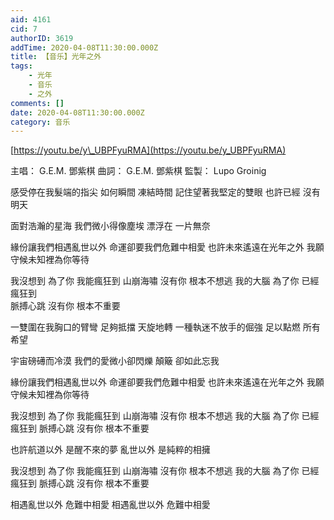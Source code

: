 ```yaml
---
aid: 4161
cid: 7
authorID: 3619
addTime: 2020-04-08T11:30:00.000Z
title: 【音乐】光年之外
tags:
    - 光年
    - 音乐
    - 之外
comments: []
date: 2020-04-08T11:30:00.000Z
category: 音乐
---
```


[https://youtu.be/y\_UBPFyuRMA](https://youtu.be/y_UBPFyuRMA)

主唱： G.E.M. 鄧紫棋 曲詞： G.E.M. 鄧紫棋 監製： Lupo Groinig

感受停在我髮端的指尖 如何瞬間 凍結時間 記住望著我堅定的雙眼 也許已經 沒有明天

面對浩瀚的星海 我們微小得像塵埃 漂浮在 一片無奈

緣份讓我們相遇亂世以外 命運卻要我們危難中相愛 也許未來遙遠在光年之外 我願守候未知裡為你等待

我沒想到 為了你 我能瘋狂到 山崩海嘯 沒有你 根本不想逃 我的大腦 為了你 已經瘋狂到  
脈搏心跳 沒有你 根本不重要

一雙圍在我胸口的臂彎 足夠抵擋 天旋地轉 一種執迷不放手的倔強 足以點燃 所有希望

宇宙磅礡而冷漠 我們的愛微小卻閃爍 顛簸 卻如此忘我

緣份讓我們相遇亂世以外 命運卻要我們危難中相愛 也許未來遙遠在光年之外 我願守候未知裡為你等待

我沒想到 為了你 我能瘋狂到 山崩海嘯 沒有你 根本不想逃 我的大腦 為了你 已經瘋狂到 脈搏心跳 沒有你 根本不重要

也許航道以外 是醒不來的夢 亂世以外 是純粹的相擁

我沒想到 為了你 我能瘋狂到 山崩海嘯 沒有你 根本不想逃 我的大腦 為了你 已經瘋狂到 脈搏心跳 沒有你 根本不重要

相遇亂世以外 危難中相愛 相遇亂世以外 危難中相愛
